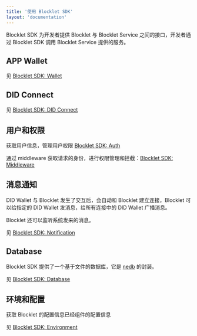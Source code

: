 ```yaml
---
title: '使用 Blocklet SDK'
layout: 'documentation'
---
```


Blocklet SDK 为开发者提供 Blocklet 与 Blocklet Service 之间的接口，开发者通过 Blocklet SDK 调用 Blocklet Service 提供的服务。

## APP Wallet

见 [Blocklet SDK: Wallet](/reference/blocklet-sdk#Wallet)

## DID Connect

见 [Blocklet SDK: DID Connect](/reference/blocklet-sdk#DID-Connect)

## 用户和权限

获取用户信息，管理用户权限 [Blocklet SDK: Auth](/reference/blocklet-sdk#Auth)

通过 middleware 获取请求的身份，进行权限管理和拦截：[Blocklet SDK: Middleware](/reference/blocklet-sdk#Middleware)

## 消息通知

DID Wallet 与 Blocklet 发生了交互后，会自动和 Blocklet 建立连接，Blocklet 可以给指定的 DID Wallet 发消息，给所有连接中的 DID Wallet 广播消息。

Blocklet 还可以监听系统发来的消息。

见 [Blocklet SDK: Notification](/reference/blocklet-sdk#Notification)

## Database

Blocklet SDK 提供了一个基于文件的数据库，它是 [nedb](https://www.github.com/Arcblock/nedb) 的封装。

见 [Blocklet SDK: Database](/reference/blocklet-sdk#Database)

## 环境和配置

获取 Blocklet 的配置信息已经组件的配置信息

见 [Blocklet SDK: Environment](/reference/blocklet-sdk#Environment)
